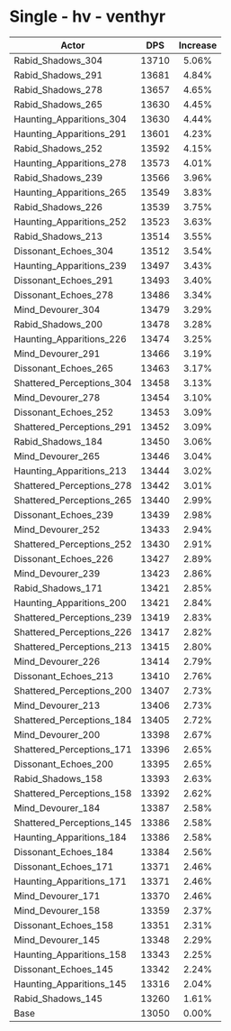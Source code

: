 # Single - hv - venthyr
| Actor | DPS | Increase |
|---|:---:|:---:|
|Rabid_Shadows_304|13710|5.06%|
|Rabid_Shadows_291|13681|4.84%|
|Rabid_Shadows_278|13657|4.65%|
|Rabid_Shadows_265|13630|4.45%|
|Haunting_Apparitions_304|13630|4.44%|
|Haunting_Apparitions_291|13601|4.23%|
|Rabid_Shadows_252|13592|4.15%|
|Haunting_Apparitions_278|13573|4.01%|
|Rabid_Shadows_239|13566|3.96%|
|Haunting_Apparitions_265|13549|3.83%|
|Rabid_Shadows_226|13539|3.75%|
|Haunting_Apparitions_252|13523|3.63%|
|Rabid_Shadows_213|13514|3.55%|
|Dissonant_Echoes_304|13512|3.54%|
|Haunting_Apparitions_239|13497|3.43%|
|Dissonant_Echoes_291|13493|3.40%|
|Dissonant_Echoes_278|13486|3.34%|
|Mind_Devourer_304|13479|3.29%|
|Rabid_Shadows_200|13478|3.28%|
|Haunting_Apparitions_226|13474|3.25%|
|Mind_Devourer_291|13466|3.19%|
|Dissonant_Echoes_265|13463|3.17%|
|Shattered_Perceptions_304|13458|3.13%|
|Mind_Devourer_278|13454|3.10%|
|Dissonant_Echoes_252|13453|3.09%|
|Shattered_Perceptions_291|13452|3.09%|
|Rabid_Shadows_184|13450|3.06%|
|Mind_Devourer_265|13446|3.04%|
|Haunting_Apparitions_213|13444|3.02%|
|Shattered_Perceptions_278|13442|3.01%|
|Shattered_Perceptions_265|13440|2.99%|
|Dissonant_Echoes_239|13439|2.98%|
|Mind_Devourer_252|13433|2.94%|
|Shattered_Perceptions_252|13430|2.91%|
|Dissonant_Echoes_226|13427|2.89%|
|Mind_Devourer_239|13423|2.86%|
|Rabid_Shadows_171|13421|2.85%|
|Haunting_Apparitions_200|13421|2.84%|
|Shattered_Perceptions_239|13419|2.83%|
|Shattered_Perceptions_226|13417|2.82%|
|Shattered_Perceptions_213|13415|2.80%|
|Mind_Devourer_226|13414|2.79%|
|Dissonant_Echoes_213|13410|2.76%|
|Shattered_Perceptions_200|13407|2.73%|
|Mind_Devourer_213|13406|2.73%|
|Shattered_Perceptions_184|13405|2.72%|
|Mind_Devourer_200|13398|2.67%|
|Shattered_Perceptions_171|13396|2.65%|
|Dissonant_Echoes_200|13395|2.65%|
|Rabid_Shadows_158|13393|2.63%|
|Shattered_Perceptions_158|13392|2.62%|
|Mind_Devourer_184|13387|2.58%|
|Shattered_Perceptions_145|13386|2.58%|
|Haunting_Apparitions_184|13386|2.58%|
|Dissonant_Echoes_184|13384|2.56%|
|Dissonant_Echoes_171|13371|2.46%|
|Haunting_Apparitions_171|13371|2.46%|
|Mind_Devourer_171|13370|2.46%|
|Mind_Devourer_158|13359|2.37%|
|Dissonant_Echoes_158|13351|2.31%|
|Mind_Devourer_145|13348|2.29%|
|Haunting_Apparitions_158|13343|2.25%|
|Dissonant_Echoes_145|13342|2.24%|
|Haunting_Apparitions_145|13316|2.04%|
|Rabid_Shadows_145|13260|1.61%|
|Base|13050|0.00%|
